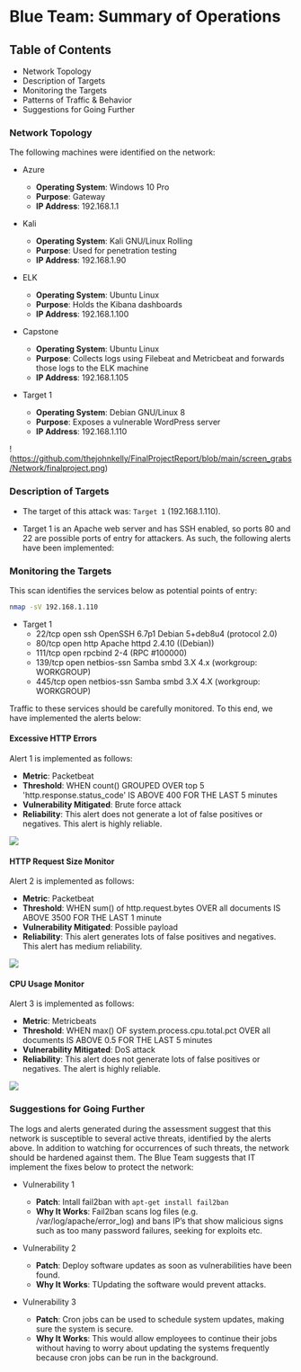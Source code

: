 # Blue Team: Summary of Operations

## Table of Contents
- Network Topology
- Description of Targets
- Monitoring the Targets
- Patterns of Traffic & Behavior
- Suggestions for Going Further

### Network Topology

The following machines were identified on the network:
- Azure
  - **Operating System**: Windows 10 Pro
  - **Purpose**: Gateway
  - **IP Address**: 192.168.1.1

- Kali
  - **Operating System**: Kali GNU/Linux Rolling
  - **Purpose**: Used for penetration testing
  - **IP Address**: 192.168.1.90

- ELK
  - **Operating System**: Ubuntu Linux
  - **Purpose**: Holds the Kibana dashboards
  - **IP Address**: 192.168.1.100

- Capstone
  - **Operating System**: Ubuntu Linux
  - **Purpose**: Collects logs using Filebeat and Metricbeat and forwards those logs to the ELK machine
  - **IP Address**: 192.168.1.105

- Target 1
  - **Operating System**: Debian GNU/Linux 8
  - **Purpose**: Exposes a vulnerable WordPress server
  - **IP Address**: 192.168.1.110

!(https://github.com/thejohnkelly/FinalProjectReport/blob/main/screen_grabs/Network/finalproject.png)

### Description of Targets

- The target of this attack was: `Target 1` (192.168.1.110).

- Target 1 is an Apache web server and has SSH enabled, so ports 80 and 22 are possible ports of entry for attackers. As such, the following alerts have been implemented:

### Monitoring the Targets

This scan identifies the services below as potential points of entry: 
```bash
nmap -sV 192.168.1.110
```

  - Target 1
    - 22/tcp open ssh OpenSSH 6.7p1 Debian 5+deb8u4 (protocol 2.0)
    - 80/tcp open http Apache httpd 2.4.10 ((Debian))
    - 111/tcp open rpcbind 2-4 (RPC #100000)
    - 139/tcp open netbios-ssn Samba smbd 3.X 4.x (workgroup: WORKGROUP)
    - 445/tcp open netbios-ssn Samba smbd 3.X 4.X (workgroup: WORKGROUP)

Traffic to these services should be carefully monitored. To this end, we have implemented the alerts below:

#### **Excessive HTTP Errors**
Alert 1 is implemented as follows:
  - **Metric**: Packetbeat
  - **Threshold**: WHEN count() GROUPED OVER top 5 'http.response.status_code' IS ABOVE 400 FOR THE LAST 5 minutes
  - **Vulnerability Mitigated**: Brute force attack
  - **Reliability**: This alert does not generate a  lot of false positives or negatives. This alert is highly reliable.

<img src=/Volumes/Media_Drive/Cyber/FINAL_PROJECT/screen_grabs/Red-vs-Blue/watcher_003_HTTP-Request_size_Monitor.png>

#### **HTTP Request Size Monitor**
Alert 2 is implemented as follows:
  - **Metric**: Packetbeat
  - **Threshold**: WHEN sum() of http.request.bytes OVER all documents IS ABOVE 3500 FOR THE LAST 1 minute
  - **Vulnerability Mitigated**: Possible payload
  - **Reliability**: This alert generates lots of false positives and negatives. This alert has medium reliability.

<img src=/Volumes/Media_Drive/Cyber/FINAL_PROJECT/screen_grabs/Red-vs-Blue/watcher_005_Excessive-HTTP-Errors.png>

#### **CPU Usage Monitor**
Alert 3 is implemented as follows:
  - **Metric**: Metricbeats
  - **Threshold**: WHEN max() OF system.process.cpu.total.pct OVER all documents IS ABOVE 0.5 FOR THE LAST 5 minutes
  - **Vulnerability Mitigated**: DoS attack
  - **Reliability**: This alert does not  generate lots of false positives or negatives. The alert is highly reliable.

<img src=/Volumes/Media_Drive/Cyber/FINAL_PROJECT/screen_grabs/Red-vs-Blue/watcher_004_CPU-Usege-Monitor.png>

### Suggestions for Going Further

The logs and alerts generated during the assessment suggest that this network is susceptible to several active threats, identified by the alerts above. In addition to watching for occurrences of such threats, the network should be hardened against them. The Blue Team suggests that IT implement the fixes below to protect the network:

- Vulnerability 1
  - **Patch**: Intall fail2ban with `apt-get install fail2ban`
  - **Why It Works**: Fail2ban scans log files (e.g. /var/log/apache/error_log) and bans IP’s that show malicious signs such as too many password failures, seeking for exploits etc.

- Vulnerability 2
  - **Patch**: Deploy software updates as soon as vulnerabilities have been found.
  - **Why It Works**: TUpdating the software would prevent attacks.

- Vulnerability 3
  - **Patch**: Cron jobs can be used to schedule system updates, making sure the system is secure.
  - **Why It Works**: This would allow employees to continue their jobs without having to worry about updating the systems frequently because cron jobs can be run in the background.
